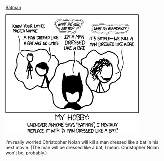 [Batman](https://xkcd.com/1004)

![Batman](./random_comic.png)

I'm really worried Christopher Nolan will kill a man dressed like a bat in his next movie. (The man will be dressed like a bat, I mean. Christopher Nolan won't be, probably.)

